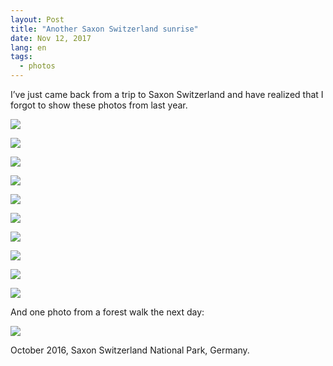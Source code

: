 ```yaml
---
layout: Post
title: "Another Saxon Switzerland sunrise"
date: Nov 12, 2017
lang: en
tags:
  - photos
---
```


I’ve just came back from a trip to Saxon Switzerland and have realized that I forgot to show these photos from last year.

![](photo://2016-10-22_9765_Artem_Sapegin)

<!--more-->

![](photo://2016-10-22_9688_Artem_Sapegin)

![](photo://2016-10-22_9714_Artem_Sapegin)

![](photo://2016-10-22_9788_Artem_Sapegin)

![](photo://2016-10-22_9795_Artem_Sapegin)

![](photo://2016-10-22_9823_Artem_Sapegin-Pano)

![](photo://2016-10-22_9843_Artem_Sapegin)

![](photo://2016-10-22_9851_Artem_Sapegin)

![](photo://2016-10-22_9892_Artem_Sapegin)

![](photo://2016-10-22_9910_Artem_Sapegin)

And one photo from a forest walk the next day:

![](photo://2016-10-23_9940_Artem_Sapegin)

October 2016, Saxon Switzerland National Park, Germany.
